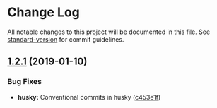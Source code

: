 # Change Log

All notable changes to this project will be documented in this file. See [standard-version](https://github.com/conventional-changelog/standard-version) for commit guidelines.

<a name="1.2.1"></a>
## [1.2.1](https://bitbucket.org/ryandterri/utilit-ease-web/compare/v1.2.0...v1.2.1) (2019-01-10)


### Bug Fixes

* **husky:** Conventional commits in husky ([c453e1f](https://bitbucket.org/ryandterri/utilit-ease-web/commits/c453e1f))
